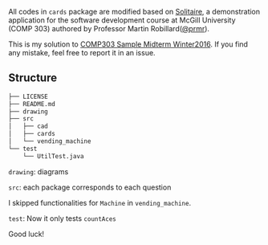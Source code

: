 All codes in `cards` package are modified based on [Solitaire](https://github.com/prmr/Solitaire), a demonstration application for the software development course at McGill University (COMP 303)
authored by Professor Martin Robillard([@prmr](https://github.com/prmr)).

This is my solution to [COMP303 Sample Midterm Winter2016](https://github.com/prmr/COMP303/blob/master/Sample-Midterm.pdf). If you find any mistake, feel free to report it in an issue.

## Structure

```bash
├── LICENSE
├── README.md
├── drawing 
├── src 
│   ├── cad
│   ├── cards
│   └── vending_machine
└── test
    └── UtilTest.java

```

`drawing`: diagrams

`src`: each package corresponds to each question

I skipped functionalities for `Machine` in `vending_machine`. 

`test`: Now it only tests `countAces`

Good luck!